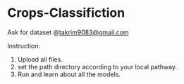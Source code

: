 # Crops-Classifiction
Ask for dataset @takrim9083@gmail.com

Instruction:
1. Upload all files.
2. set the path directory according to your local pathway.
3. Run and learn about all the models.
